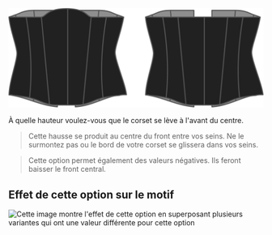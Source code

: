 ![L'option avant sur Cathrin](./frontrise.svg)

À quelle hauteur voulez-vous que le corset se lève à l'avant du centre.

> Cette hausse se produit au centre du front entre vos seins. Ne le surmontez pas ou le bord de votre corset se glissera dans vos seins.

> Cette option permet également des valeurs négatives. Ils feront baisser le front central.

## Effet de cette option sur le motif

![Cette image montre l'effet de cette option en superposant plusieurs variantes qui ont une valeur différente pour cette option](cathrin\_frontrise\_sample.svg "Effet de cette option sur le motif")
